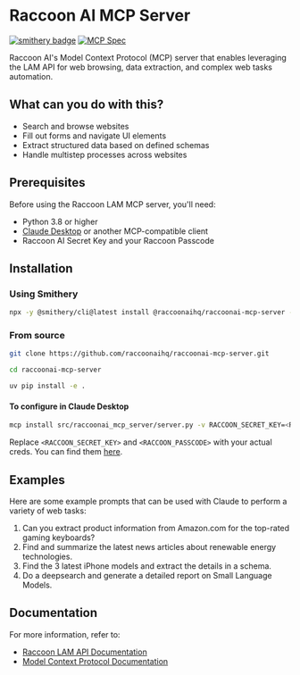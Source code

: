 # Raccoon AI MCP Server

[![smithery badge](https://smithery.ai/badge/@raccoonaihq/raccoonai-mcp-server)](https://smithery.ai/server/@raccoonaihq/raccoonai-mcp-server)
[![MCP Spec](https://img.shields.io/badge/mcp-compatible-green)](https://modelcontextprotocol.io)

Raccoon AI's Model Context Protocol (MCP) server that enables leveraging the LAM API for web browsing, data extraction, and complex web tasks automation.

## What can you do with this?

- Search and browse websites
- Fill out forms and navigate UI elements
- Extract structured data based on defined schemas
- Handle multistep processes across websites

## Prerequisites

Before using the Raccoon LAM MCP server, you'll need:

- Python 3.8 or higher
- [Claude Desktop](https://claude.ai/download) or another MCP-compatible client
- Raccoon AI Secret Key and your Raccoon Passcode

## Installation

### Using Smithery

```bash
npx -y @smithery/cli@latest install @raccoonaihq/raccoonai-mcp-server --client claude
```


### From source

```bash
git clone https://github.com/raccoonaihq/raccoonai-mcp-server.git
```
```bash
cd raccoonai-mcp-server
```
```bash
uv pip install -e .
```

#### To configure in Claude Desktop

```bash
mcp install src/raccoonai_mcp_server/server.py -v RACCOON_SECRET_KEY=<RACCOON_SECRET_KEY> -v RACCOON_PASSCODE=<RACCOON_PASSCODE>
```

Replace `<RACCOON_SECRET_KEY>` and `<RACCOON_PASSCODE>` with your actual creds. You can find them [here](https://platform.flyingraccoon.tech).

## Examples

Here are some example prompts that can be used with Claude to perform a variety of web tasks:

1. Can you extract product information from Amazon.com for the top-rated gaming keyboards?
2. Find and summarize the latest news articles about renewable energy technologies.
3. Find the 3 latest iPhone models and extract the details in a schema.
4. Do a deepsearch and generate a detailed report on Small Language Models.

## Documentation

For more information, refer to:
- [Raccoon LAM API Documentation](https://docs.flyingraccoon.tech/reference/lam/run)
- [Model Context Protocol Documentation](https://modelcontextprotocol.io)